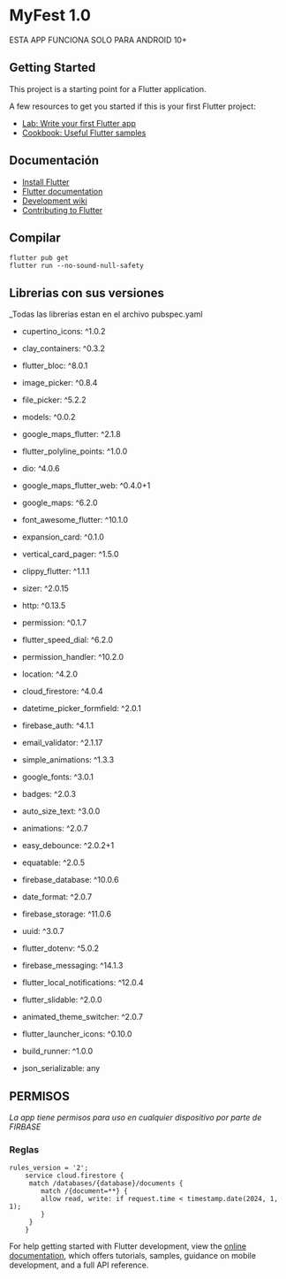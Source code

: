 # MyFest 1.0

ESTA APP FUNCIONA SOLO PARA ANDROID 10+

## Getting Started

This project is a starting point for a Flutter application.

A few resources to get you started if this is your first Flutter project:

- [Lab: Write your first Flutter app](https://docs.flutter.dev/get-started/codelab)
- [Cookbook: Useful Flutter samples](https://docs.flutter.dev/cookbook)


## Documentación

* [Install Flutter](https://flutter.dev/get-started/)
* [Flutter documentation](https://docs.flutter.dev/)
* [Development wiki](https://github.com/flutter/flutter/wiki)
* [Contributing to Flutter](https://github.com/flutter/flutter/blob/master/CONTRIBUTING.md)

## Compilar 
```
flutter pub get
flutter run --no-sound-null-safety
```
## Librerias con sus versiones
_Todas las librerias estan en el archivo pubspec.yaml
  * cupertino_icons: ^1.0.2
  * clay_containers: ^0.3.2
  * flutter_bloc: ^8.0.1
  * image_picker: ^0.8.4
  * file_picker: ^5.2.2
  * models: ^0.0.2
  * google_maps_flutter: ^2.1.8
  * flutter_polyline_points: ^1.0.0
  * dio: ^4.0.6
  * google_maps_flutter_web: ^0.4.0+1
  * google_maps: ^6.2.0
  * font_awesome_flutter: ^10.1.0
  * expansion_card: ^0.1.0
  * vertical_card_pager: ^1.5.0
  * clippy_flutter: ^1.1.1
  * sizer: ^2.0.15
  * http: ^0.13.5
  * permission: ^0.1.7
  * flutter_speed_dial: ^6.2.0
  * permission_handler: ^10.2.0
  * location: ^4.2.0
  * cloud_firestore: ^4.0.4
  * datetime_picker_formfield: ^2.0.1
  * firebase_auth: ^4.1.1
  * email_validator: ^2.1.17
  * simple_animations: ^1.3.3
  * google_fonts: ^3.0.1
  * badges: ^2.0.3
  * auto_size_text: ^3.0.0
  * animations: ^2.0.7
  * easy_debounce: ^2.0.2+1
  * equatable: ^2.0.5
  * firebase_database: ^10.0.6
  * date_format: ^2.0.7
  * firebase_storage: ^11.0.6
  * uuid: ^3.0.7
  * flutter_dotenv: ^5.0.2
  * firebase_messaging: ^14.1.3
  * flutter_local_notifications: ^12.0.4
  * flutter_slidable: ^2.0.0
  * animated_theme_switcher: ^2.0.7
 
  * flutter_launcher_icons: ^0.10.0
  * build_runner: ^1.0.0
  * json_serializable: any
## PERMISOS
_La app tiene permisos para uso en cualquier dispositivo por parte de FIRBASE_
### Reglas
```
rules_version = '2';
    service cloud.firestore {
     match /databases/{database}/documents {
        match /{document=**} {
        allow read, write: if request.time < timestamp.date(2024, 1, 1);
        }
     }
    }
```

For help getting started with Flutter development, view the
[online documentation](https://docs.flutter.dev/), which offers tutorials,
samples, guidance on mobile development, and a full API reference.

